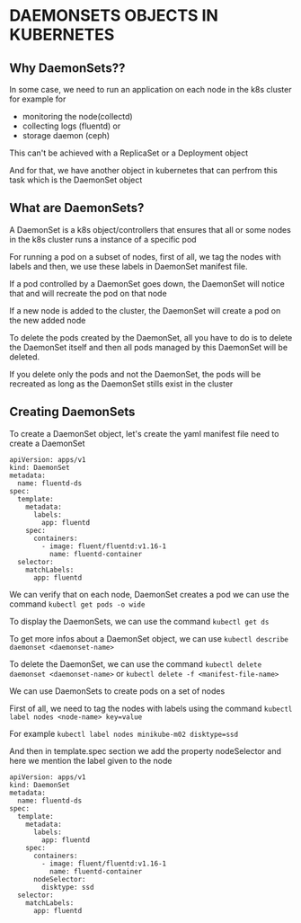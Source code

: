# DAEMONSETS OBJECTS IN KUBERNETES

## Why DaemonSets??

In some case, we need to run an application on each node in the k8s cluster
for example for 
* monitoring the node(collectd)
* collecting logs (fluentd) or
* storage daemon (ceph)

This can't be achieved with a ReplicaSet or a Deployment object

And for that, we have another object in kubernetes that can perfrom this task
which is the DaemonSet object

## What are DaemonSets?
A DaemonSet is a k8s object/controllers that ensures that all or some nodes in the k8s cluster runs a instance of a specific pod

For running a pod on a subset of nodes, first of all, we tag the nodes with labels and then, we use these labels in DaemonSet manifest file.

If a pod controlled by a DaemonSet goes down, the DaemonSet will notice that
and will recreate the pod on that node

If a new node is added to the cluster, the DaemonSet will create a pod on the
new added node

To delete the pods created by the DaemonSet, all you have to do is to delete the DaemonSet itself and then all pods managed by this DaemonSet will be deleted.

If you delete only the pods and not the DaemonSet, the pods will be recreated
as long as the DaemonSet stills exist in the cluster

## Creating DaemonSets 
To create a DaemonSet object, let's create the yaml manifest file need to create a DaemonSet
```
apiVersion: apps/v1
kind: DaemonSet
metadata:
  name: fluentd-ds
spec:
  template:
    metadata:
      labels: 
        app: fluentd
    spec:
      containers:
        - image: fluent/fluentd:v1.16-1
          name: fluentd-container
  selector:
    matchLabels:
      app: fluentd
```
We can verify that on each node, DaemonSet creates a pod we can use the command `kubectl get pods -o wide`

To display the DaemonSets, we can use the command `kubectl get ds`

To get more infos about a DaemonSet object, we can use `kubectl describe daemonset <daemonset-name>`

To delete the DaemonSet, we can use the command `kubectl delete daemonset <daemonset-name>` or `kubectl delete -f <manifest-file-name>`

We can use DaemonSets to create pods on a set of nodes

First of all, we need to tag the nodes with labels using the command `kubectl label nodes <node-name> key=value`

For example `kubectl label nodes minikube-m02 disktype=ssd`

And then in template.spec section we add the property nodeSelector and here we mention the label given to the node

```
apiVersion: apps/v1
kind: DaemonSet
metadata:
  name: fluentd-ds
spec:
  template:
    metadata:
      labels: 
        app: fluentd
    spec:
      containers:
        - image: fluent/fluentd:v1.16-1
          name: fluentd-container
      nodeSelector:
        disktype: ssd
  selector:
    matchLabels:
      app: fluentd
```